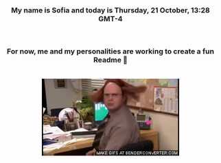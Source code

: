 


<div align="center">
<h3 >My name is Sofia and today is Thursday, 21 October, 13:28 GMT-4</h3><br>
<h3 >For now, me and my personalities are working to create a fun Readme 👋
</h3><br>
<img src='img/dwight.gif' alt='working...'/>
</div>
